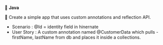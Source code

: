:beginner: **Java**

:bell: Create a simple app that uses custom annotations and reflection API.

- Scenario : @Id = identity field in hinernate
- User Story : A custom annotation named @CustomerData  which pulls - firstName, lastName from db and places it inside a collections.


